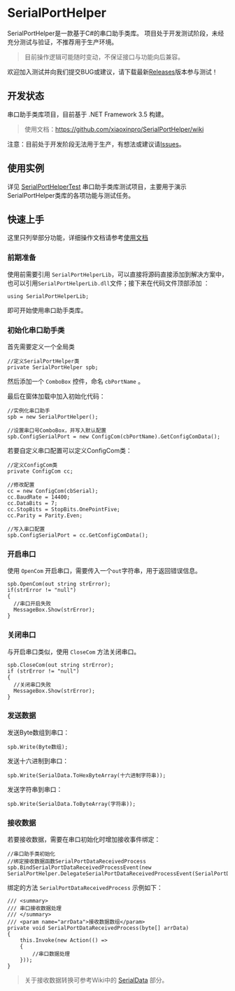 # SerialPortHelper
SerialPortHelper是一款基于C#的串口助手类库。
项目处于开发测试阶段，未经充分测试与验证，不推荐用于生产环境。

> 目前操作逻辑可能随时变动，不保证接口与功能向后兼容。

欢迎加入测试并向我们提交BUG或建议，请下载最新[Releases](https://github.com/xiaoxinpro/SerialPortHelper/releases)版本参与测试！

## 开发状态
串口助手类库项目，目前基于 .NET Framework 3.5 构建。

> 使用文档：https://github.com/xiaoxinpro/SerialPortHelper/wiki

注意：目前处于开发阶段无法用于生产，有想法或建议请[Issues](https://github.com/xiaoxinpro/SerialPortHelper/issues)。

## 使用实例
详见 [SerialPortHelperTest](https://github.com/xiaoxinpro/SerialPortHelper/tree/master/SerialPortHelperTest) 串口助手类库测试项目，主要用于演示SerialPortHelper类库的各项功能与测试任务。

## 快速上手
这里只列举部分功能，详细操作文档请参考[使用文档](https://github.com/xiaoxinpro/SerialPortHelper/wiki)

### 前期准备
使用前需要引用 ```SerialPortHelperLib```，可以直接将源码直接添加到解决方案中，也可以引用```SerialPortHelperLib.dll```文件；接下来在代码文件顶部添加 ：

    using SerialPortHelperLib;

即可开始使用串口助手类库。

### 初始化串口助手类
首先需要定义一个全局类

    //定义SerialPortHelper类
    private SerialPortHelper spb;

然后添加一个 ```ComboBox``` 控件，命名 ```cbPortName``` 。

最后在窗体加载中加入初始化代码：

    //实例化串口助手
    spb = new SerialPortHelper();
    
    //设置串口号ComboBox，并写入默认配置
    spb.ConfigSerialPort = new ConfigCom(cbPortName).GetConfigComData();
    
若要自定义串口配置可以定义ConfigCom类：

    //定义ConfigCom类
    private ConfigCom cc;
    
    //修改配置
    cc = new ConfigCom(cbSerial);
    cc.BaudRate = 14400;
    cc.DataBits = 7;
    cc.StopBits = StopBits.OnePointFive;
    cc.Parity = Parity.Even;

    //写入串口配置
    spb.ConfigSerialPort = cc.GetConfigComData();

### 开启串口
使用 ```OpenCom``` 开启串口，需要传入一个```out```字符串，用于返回错误信息。

    spb.OpenCom(out string strError);
    if(strError != "null")
    {
      //串口开启失败
      MessageBox.Show(strError);
    }

### 关闭串口
与开启串口类似，使用 ```CloseCom``` 方法关闭串口。

    spb.CloseCom(out string strError);
    if (strError != "null")
    {
      //关闭串口失败
      MessageBox.Show(strError);
    }

### 发送数据

发送Byte数组到串口：

    spb.Write(Byte数组);

发送十六进制到串口：

    spb.Write(SerialData.ToHexByteArray(十六进制字符串));

发送字符串到串口：

    spb.Write(SerialData.ToByteArray(字符串));

### 接收数据
若要接收数据，需要在串口初始化时增加接收事件绑定：

    //串口助手类初始化
    //绑定接收数据函数SerialPortDataReceivedProcess
    spb.BindSerialPortDataReceivedProcessEvent(new SerialPortHelper.DelegateSerialPortDataReceivedProcessEvent(SerialPortDataReceivedProcess));

绑定的方法 ```SerialPortDataReceivedProcess``` 示例如下：

    /// <summary>
    /// 串口接收数据处理
    /// </summary>
    /// <param name="arrData">接收数据数组</param>
    private void SerialPortDataReceivedProcess(byte[] arrData)
    {
        this.Invoke(new Action(() =>
        {
            //串口数据处理
        }));
    }

> 关于接收数据转换可参考Wiki中的 [SerialData](https://github.com/xiaoxinpro/SerialPortHelper/wiki/SerialData) 部分。
